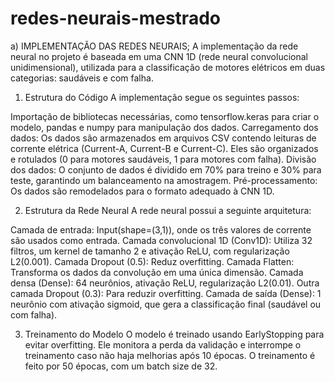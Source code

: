 # redes-neurais-mestrado

a) IMPLEMENTAÇÃO DAS REDES NEURAIS;
A implementação da rede neural no projeto é baseada em uma CNN 1D (rede neural convolucional unidimensional), utilizada para a classificação de motores elétricos em duas categorias: saudáveis e com falha.

1. Estrutura do Código
A implementação segue os seguintes passos:

Importação de bibliotecas necessárias, como tensorflow.keras para criar o modelo, pandas e numpy para manipulação dos dados.
Carregamento dos dados: Os dados são armazenados em arquivos CSV contendo leituras de corrente elétrica (Current-A, Current-B e Current-C). Eles são organizados e rotulados (0 para motores saudáveis, 1 para motores com falha).
Divisão dos dados: O conjunto de dados é dividido em 70% para treino e 30% para teste, garantindo um balanceamento na amostragem.
Pré-processamento: Os dados são remodelados para o formato adequado à CNN 1D.

2. Estrutura da Rede Neural
A rede neural possui a seguinte arquitetura:

Camada de entrada: Input(shape=(3,1)), onde os três valores de corrente são usados como entrada.
Camada convolucional 1D (Conv1D): Utiliza 32 filtros, um kernel de tamanho 2 e ativação ReLU, com regularização L2(0.001).
Camada Dropout (0.5): Reduz overfitting.
Camada Flatten: Transforma os dados da convolução em uma única dimensão.
Camada densa (Dense): 64 neurônios, ativação ReLU, regularização L2(0.01).
Outra camada Dropout (0.3): Para reduzir overfitting.
Camada de saída (Dense): 1 neurônio com ativação sigmoid, que gera a classificação final (saudável ou com falha).

3. Treinamento do Modelo
O modelo é treinado usando EarlyStopping para evitar overfitting. Ele monitora a perda da validação e interrompe o treinamento caso não haja melhorias após 10 épocas. O treinamento é feito por 50 épocas, com um batch size de 32.
